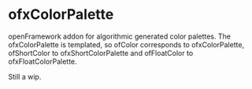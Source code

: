 ofxColorPalette
===============

openFramework addon for algorithmic generated color palettes. The ofxColorPalette is templated, so ofColor corresponds to ofxColorPalette, ofShortColor to ofxShortColorPalette and ofFloatColor to ofxFloatColorPalette.

Still a wip.
